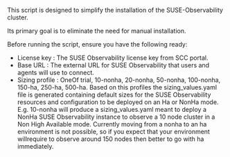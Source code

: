 This script is designed to simplify the installation of the SUSE-Observability cluster.  

Its primary goal is to eliminate the need for manual installation.  

Before running the script, ensure you have the following ready:  
- License key : The SUSE Observability license key from SCC portal.
- Base URL : The external URL for SUSE Observability that users and agents will use to connect. 
- Sizing profile : OneOf trial, 10-nonha, 20-nonha, 50-nonha, 100-nonha, 150-ha, 250-ha, 500-ha. Based on this profiles the sizing_values.yaml file is generated containing default sizes for the SUSE Observability resources and configuration to be deployed on an Ha or NonHa mode. E.g. 10-nonha will produce a sizing_values.yaml meant to deploy a NonHa SUSE Observability instance to observe a 10 node cluster in a Non High Available mode. Currently moving from a nonha to an ha environment is not possible, so if you expect that your environment willrequire to observe around 150 nodes then better to go with ha immediately.
